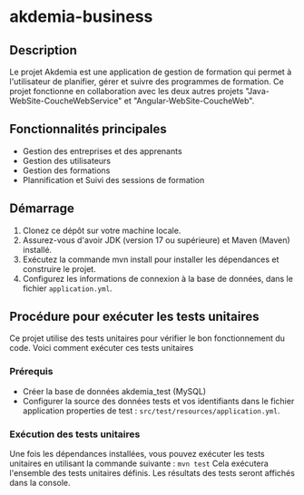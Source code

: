 # akdemia-business

## Description
Le projet Akdemia est une application de gestion de formation qui permet à l'utilisateur de planifier, gérer et suivre des programmes de formation.
Ce projet fonctionne en collaboration avec les deux autres projets "Java-WebSite-CoucheWebService" et "Angular-WebSite-CoucheWeb".

## Fonctionnalités principales
- Gestion des entreprises et des apprenants  
- Gestion des utilisateurs
- Gestion des formations 
- Plannification et Suivi des sessions de formation

## Démarrage
1. Clonez ce dépôt sur votre machine locale. 
2. Assurez-vous d'avoir JDK (version 17 ou supérieure) et Maven (Maven) installé.
3. Exécutez la commande mvn install pour installer les dépendances et construire le projet. 
4. Configurez les informations de connexion à la base de données, dans le fichier `application.yml`.

## Procédure pour exécuter les tests unitaires
Ce projet utilise des tests unitaires pour vérifier le bon fonctionnement du code. Voici comment exécuter ces tests unitaires

### Prérequis
- Créer la base de données akdemia_test (MySQL)
- Configurer la source des données tests et vos identifiants dans le fichier application properties de test : `src/test/resources/application.yml`.
  
### Exécution des tests unitaires
Une fois les dépendances installées, vous pouvez exécuter les tests unitaires en utilisant la commande suivante : `mvn test`
Cela exécutera l'ensemble des tests unitaires définis. Les résultats des tests seront affichés dans la console.
